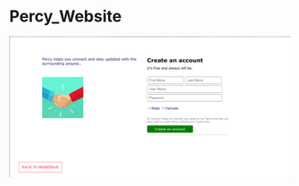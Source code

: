 # Percy_Website

![home](https://github.com/SubhamPaul21/Percy_Website/blob/master/project_images/create_account.png)
